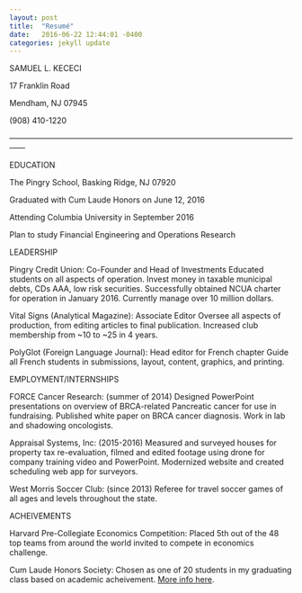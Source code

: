```yaml
---
layout: post
title:  "Resumé"
date:   2016-06-22 12:44:01 -0400
categories: jekyll update
---
```

SAMUEL L. KECECI

17 Franklin Road 

Mendham, NJ 07945 

(908) 410-1220

––––––––––––––––––––––––––––––––––––––––––––––––––––––––––––––––––––––––––––
 

EDUCATION

The Pingry School, Basking Ridge, NJ 07920

Graduated with Cum Laude Honors on June 12, 2016 

Attending Columbia University in September 2016

Plan to study Financial Engineering and Operations Research

 
LEADERSHIP

Pingry Credit Union: Co-Founder and Head of Investments
Educated students on all aspects of operation. Invest money in taxable municipal debts, CDs AAA, low risk securities. Successfully obtained NCUA charter for operation in January 2016. Currently manage over 10 million dollars.

Vital Signs (Analytical Magazine): Associate Editor
Oversee all aspects of production, from editing articles to final publication. Increased club membership from ~10 to ~25 in 4 years.

PolyGlot (Foreign Language Journal): Head editor for French chapter Guide all French students in submissions, layout, content, graphics, and printing.


EMPLOYMENT/INTERNSHIPS

FORCE Cancer Research: (summer of 2014)
Designed PowerPoint presentations on overview of BRCA-related Pancreatic cancer for use in fundraising. 
Published white paper on BRCA cancer diagnosis. Work in lab and shadowing oncologists.

Appraisal Systems, Inc: (2015-2016)
Measured and surveyed houses for property tax re-evaluation, filmed and edited footage using drone for company training video and PowerPoint. Modernized website and created scheduling web app for surveyors.

West Morris Soccer Club: (since 2013)
Referee for travel soccer games of all ages and levels throughout the state.


ACHEIVEMENTS

Harvard Pre-Collegiate Economics Competition: 
Placed 5th out of the 48 top teams from around the world invited to compete in economics challenge.

Cum Laude Honors Society:
Chosen as one of 20 students in my graduating class based on academic acheivement. [More info here][cumlaude].




[cumlaude]: http://cumlaudesociety.org/










